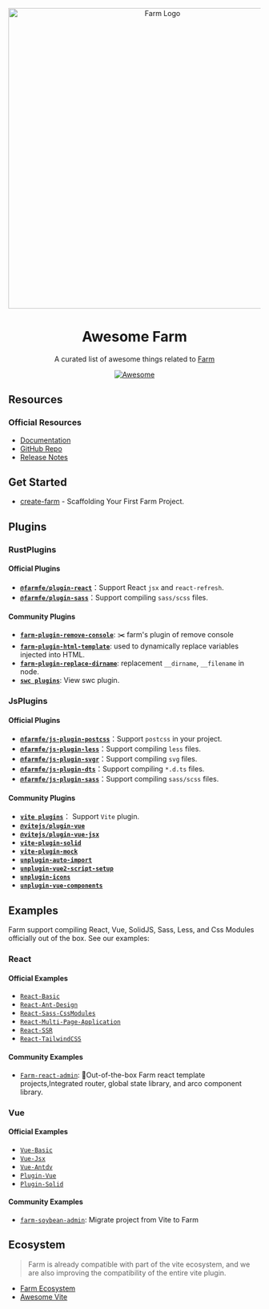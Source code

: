 <div align="center">
  <p align="center">
    <a href="https://farm-fe.github.io/" target="blank"><img src="https://raw.githubusercontent.com/farm-fe/farm/main/assets/logo.png" width="600" alt="Farm Logo" /></a>
  </p>
<h1>Awesome Farm</h1>
<p>A curated list of awesome things related to <a href="https://github.com/farm-fe/farm">Farm</a></p>

  <a href="https://awesome.re">
    <img src="https://awesome.re/badge.svg" alt="Awesome">
  </a>
</div>

## Resources

### Official Resources

- [Documentation](https://farm-fe.github.io/)
- [GitHub Repo](https://github.com/farm-fe)
- [Release Notes](https://github.com/farm-fe/farm/blob/main/packages/core/CHANGELOG.md)

## Get Started

- [create-farm](https://github.com/vitejs/vite/tree/main/packages/create-vite) - Scaffolding Your First Farm Project.


## Plugins

### RustPlugins

#### Official Plugins

* **[`@farmfe/plugin-react`](https://github.com/farm-fe/farm/tree/main/rust-plugins/react)**：Support React `jsx` and `react-refresh`.
* **[`@farmfe/plugin-sass`](https://github.com/farm-fe/farm/tree/main/rust-plugins/sass)**：Support compiling `sass/scss` files.

####  Community Plugins

* **[`farm-plugin-remove-console`](https://github.com/jstors/farm-plugin-remove-console)**: ✂️ farm's plugin of remove console
* **[`farm-plugin-html-template`](https://github.com/jstors/farm-plugin-html-template)**: used to dynamically replace variables injected into HTML.
* **[`farm-plugin-replace-dirname`](https://github.com/jstors/farm-plugin-replace-dirname)**: replacement `__dirname`, `__filename` in node.
* **[`swc plugins`](https://swc.rs/docs/plugin/selecting-swc-core)**: View swc plugin.

### JsPlugins

#### Official Plugins

* **[`@farmfe/js-plugin-postcss`](https://github.com/farm-fe/farm/tree/main/js-plugins/postcss)**：Support `postcss` in your project.
* **[`@farmfe/js-plugin-less`](https://github.com/farm-fe/farm/tree/main/js-plugins/less)**：Support compiling `less` files.
* **[`@farmfe/js-plugin-svgr`](https://github.com/farm-fe/farm/tree/main/js-plugins/svgr)**：Support compiling `svg` files.
* **[`@farmfe/js-plugin-dts`](https://github.com/farm-fe/farm/tree/main/js-plugins/dts)**：Support compiling `*.d.ts` files.
* **[`@farmfe/js-plugin-sass`](https://github.com/farm-fe/farm/tree/main/js-plugins/sass)**：Support compiling `sass/scss` files.

#### Community Plugins

* **[`vite plugins`](https://github.com/vitejs/awesome-vite?tab=readme-ov-file#plugins)**： Support `Vite` plugin.
* **[`@vitejs/plugin-vue`](https://github.com/vitejs/vite-plugin-vue/blob/main/packages/plugin-vue/README.md)**
* **[`@vitejs/plugin-vue-jsx`](https://github.com/vitejs/vite-plugin-vue/tree/main/packages/plugin-vue-jsx)**
* **[`vite-plugin-solid`](https://www.npmjs.com/package/vite-plugin-solid)**
* **[`vite-plugin-mock`](https://www.npmjs.com/package/vite-plugin-solid)**
* **[`unplugin-auto-import`](https://github.com/antfu/unplugin-auto-import)**
* **[`unplugin-vue2-script-setup`](https://github.com/antfu/unplugin-vue2-script-setup)**
* **[`unplugin-icons`](https://github.com/antfu/unplugin-icons)**
* **[`unplugin-vue-components`](https://github.com/antfu/unplugin-vue-components)**

## Examples

Farm support compiling React, Vue, SolidJS, Sass, Less, and Css Modules officially out of the box. See our examples:

### React

#### Official Examples
* [`React-Basic`](https://github.com/farm-fe/farm/tree/main/examples/react)
* [`React-Ant-Design`](https://github.com/farm-fe/farm/tree/main/examples/react-antd)
* [`React-Sass-CssModules`](https://github.com/farm-fe/farm/tree/main/examples/css-modules)
* [`React-Multi-Page-Application`](https://github.com/farm-fe/farm/tree/main/examples/multi-page-app)
* [`React-SSR`](https://github.com/farm-fe/farm/tree/main/examples/react-ssr)
* [`React-TailwindCSS`](https://github.com/farm-fe/farm/tree/main/examples/tailwind)

#### Community Examples
* [`Farm-react-admin`](https://github.com/jstors/farm-react-admin): 🧚Out-of-the-box Farm react template projects,Integrated router, global state library, and arco component library.

### Vue

#### Official Examples
* [`Vue-Basic`](https://github.com/farm-fe/farm/tree/main/examples/vue)
* [`Vue-Jsx`](https://github.com/farm-fe/farm/tree/main/examples/vue-jsx)
* [`Vue-Antdv`](https://github.com/farm-fe/farm/tree/main/examples/vue-antdv)
* [`Plugin-Vue`](https://github.com/farm-fe/farm/tree/main/examples/vite-adapter-vue)
* [`Plugin-Solid`](https://github.com/farm-fe/farm/tree/main/examples/solid)

#### Community Examples
* [`farm-soybean-admin`](https://github.com/farm-fe/farm-soybean-admin): Migrate project from Vite to Farm


## Ecosystem

> Farm is already compatible with part of the vite ecosystem, and we are also improving the compatibility of the entire vite plugin.

- [Farm Ecosystem](https://farm-fe.github.io/docs/plugins/community-plugins)
- [Awesome Vite](https://github.com/vitejs/awesome-vite/blob/master/README.md)
